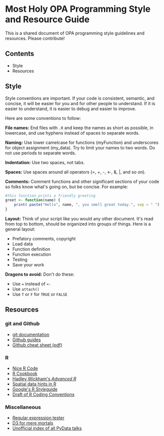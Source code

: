 # Most Holy OPA Programming Style and Resource Guide

This is a shared document of OPA programming style guidelines and resources. Please contribute!

## Contents
 * Style
 * Resources

## Style

Style conventions are important. If your code is consistent, semantic, and concise, it will be easier for you and for other people to understand. If it is easier to understand, it is easier to debug and easier to improve.

Here are some conventions to follow:

__File names:__ End files with `.R` and keep the names as short as possible, in lowercase, and use hyphens instead of spaces to separate words.

__Naming:__ Use lower camelcase for functions (myFunction) and underscores for object assignment (my_data). Try to limit your names to two words. Do not use periods to separate words.

__Indentation:__ Use two spaces, not tabs.

__Spaces:__ Use spaces around all operators (=, +, -, <-, &, |, and so on).

__Comments:__ Comment functions and other significant sections of your code so folks know what's going on, but be concise. For example:

```R
#this function prints a friendly greeting
greet <- function(name) {
    print( paste("Hello", name, ", you smell great today.", sep = " ") )
}
```

__Layout:__ Think of your script like you would any other document. It's read from top to bottom, should be organized into groups of things. Here is a general layout:

 * Prefatory comments, copyright
 * Load data
 * Function definition
 * Function execution
 * Testing
 * Save your work

__Dragons to avoid:__ Don't do these:

 * Use `=` instead of `<-`
 * Use `attach()`
 * Use `T` or `F` for `TRUE` or `FALSE`

## Resources

### git and Github

 * [git documentation](http://git-scm.com/doc)
 * [Github guides](https://guides.github.com/)
 * [Github cheat sheet (pdf)](https://training.github.com/kit/downloads/github-git-cheat-sheet.pdf)

### R

 * [Nice R Code](http://nicercode.github.io/)
 * [R Cookbook](http://www.cookbook-r.com/)
 * [Hadley Wickham's _Advanced R_](http://adv-r.had.co.nz/)
 * [Spatial data hints in R](http://spatial.ly/category/r-spatial-data-hints/)
 * [Google's R Styleguide](http://google-styleguide.googlecode.com/svn/trunk/Rguide.xml)
 * [Draft of R Coding Conventions](https://docs.google.com/document/d/1esDVxyWvH8AsX-VJa-8oqWaHLs4stGlIbk8kLc5VlII/edit#heading=h.10337d87494d)

### Miscellaneous

 * [Regular expression tester](http://www.regexr.com/)
 * [D3 for mere mortals](http://www.recursion.org/d3-for-mere-mortals/)
 * [Unofficial index of all PyData talks](https://github.com/DataTau/datascience-anthology-pydata)
